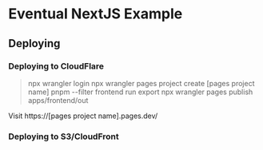 # Eventual NextJS Example

## Deploying

### Deploying to CloudFlare

> npx wrangler login
> npx wrangler pages project create [pages project name]
> pnpm --filter frontend run export
> npx wrangler pages publish apps/frontend/out

Visit https://[pages project name].pages.dev/

### Deploying to S3/CloudFront

